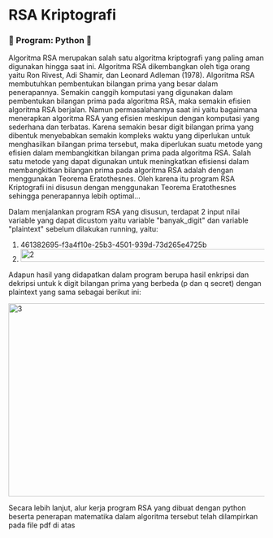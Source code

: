 # RSA Kriptografi
### 🌟 Program: Python 🌟

Algoritma RSA merupakan salah satu algoritma kriptografi yang paling aman digunakan hingga saat ini. Algoritma RSA dikembangkan oleh tiga orang yaitu Ron Rivest, Adi Shamir, dan Leonard Adleman (1978). Algoritma RSA membutuhkan pembentukan bilangan prima yang besar dalam penerapannya. Semakin canggih komputasi yang digunakan dalam pembentukan bilangan prima pada algoritma RSA, maka semakin efisien algoritma RSA berjalan. Namun permasalahannya saat ini yaitu bagaimana menerapkan algoritma RSA yang efisien meskipun dengan komputasi yang sederhana dan terbatas. Karena semakin besar digit bilangan prima yang dibentuk menyebabkan semakin kompleks waktu yang diperlukan untuk menghasilkan bilangan prima tersebut, maka diperlukan suatu metode yang efisien dalam membangkitkan bilangan prima pada algoritma RSA. Salah satu metode yang dapat digunakan untuk meningkatkan efisiensi dalam membangkitkan bilangan prima pada algoritma RSA adalah dengan menggunakan Teorema Eratothesnes. Oleh karena itu program RSA Kriptografi ini disusun dengan menggunakan Teorema Eratothesnes sehingga penerapannya lebih optimal... 

Dalam menjalankan program RSA yang disusun, terdapat 2 input nilai variable yang dapat dicustom yaitu variable "banyak_digit" dan variable "plaintext" sebelum dilakukan running, yaitu:

1.   <img width="538" height="14" alt="461382695-f3a4f10e-25b3-4501-939d-73d265e4725b" src="https://github.com/user-attachments/assets/1b5a80de-9dad-4fc2-9a22-9f78b917602c" />

2.   <img width="572" height="25" alt="2" src="https://github.com/user-attachments/assets/f5f0baf2-1bb6-4b6e-9aa5-681dbbb3a15b" />

Adapun hasil yang didapatkan dalam program berupa hasil enkripsi dan dekripsi untuk k digit bilangan prima yang berbeda (p dan q secret) dengan plaintext yang sama sebagai berikut ini:

<img width="626" height="380" alt="3" src="https://github.com/user-attachments/assets/fde5baa7-1c7b-4ef8-abde-b447dcaec6d0" />

Secara lebih lanjut, alur kerja program RSA yang dibuat dengan python beserta penerapan matematika dalam algoritma tersebut telah dilampirkan pada file pdf di atas
